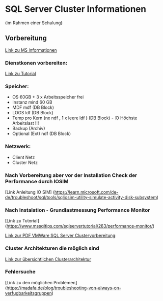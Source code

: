 # SQL Server Cluster Informationen
(im Rahmen einer Schulung)

## Vorbereitung
[Link zu MS Informationen](https://learn.microsoft.com/en-us/sql/database-engine/availability-groups/windows/prereqs-restrictions-recommendations-always-on-availability?view=sql-server-ver16)

### Dienstkonen vorbereiten:
[Link zu Tutorial](https://www.frankysweb.de/group-managed-service-accounts-gmsa-fuer-tasks-und-dienste/)

### Speicher:
- OS 60GB + 3 x Arbeitsspeicher frei
- Instanz mind 60 GB
- MDF mdf (DB Block)
- LOGS ldf (DB Block) 
- Temp  pro Kern (nx ndf , 1 x leere ldf ) (DB Block) - IO Höchste Arbeitslast !!!
- Backup (Archiv)
- Optional (Ext) ndf (DB Block) 

### Netzwerk:
- Client Netz
- Cluster Netz

### Nach Vorbereitung aber vor der Installation Check der Performance durch IOSIM
[Link Anleitung IO SIM] (https://learn.microsoft.com/de-de/troubleshoot/sql/tools/sqliosim-utility-simulate-activity-disk-subsystem)

### Nach Instalation - Grundlastmessung Performance Monitor
[Link zu Tutorial] (https://www.mssqltips.com/sqlservertutorial/283/performance-monitor/)


[Link zur PDF VMWare SQL Server Clustervorbereitung](https://docs.vmware.com/de/VMware-vSphere/7.0/vsphere-esxi-vcenter-server-702-setup-wsfc.pdf)

### Cluster Architekturen die möglich sind
[Link zur übersichtlichen Clusterarchitektur](https://www.sqlshack.com/an-overview-of-distributed-sql-server-always-on-availability-groups/)

### Fehlersuche
[Link zu den möglichen Problemen] (https://madafa.de/blog/troubleshooting-von-always-on-verfugbarkeitsgruppen)
